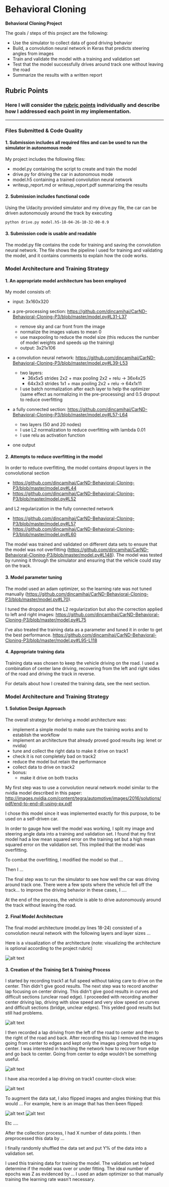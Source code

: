 # **Behavioral Cloning** 

**Behavioral Cloning Project**

The goals / steps of this project are the following:
* Use the simulator to collect data of good driving behavior
* Build, a convolution neural network in Keras that predicts steering angles from images
* Train and validate the model with a training and validation set
* Test that the model successfully drives around track one without leaving the road
* Summarize the results with a written report


[//]: # (Image References)

[image1]: ./examples/placeholder.png "Model Visualization"
[image2]: ./examples/track1-center.gif "Center driving"
[image3]: ./examples/track1-recovery.gif "Recovery driving"
[image4]: ./examples/track1-center-reverse.gif "Reverse lap track1"
[image5]: ./examples/placeholder_small.png "Recovery Image"
[image6]: ./examples/placeholder_small.png "Normal Image"
[image7]: ./examples/placeholder_small.png "Flipped Image"

## Rubric Points
### Here I will consider the [rubric points](https://review.udacity.com/#!/rubrics/432/view) individually and describe how I addressed each point in my implementation.  

---
### Files Submitted & Code Quality

#### 1. Submission includes all required files and can be used to run the simulator in autonomous mode

My project includes the following files:
* model.py containing the script to create and train the model
* drive.py for driving the car in autonomous mode
* model.h5 containing a trained convolution neural network 
* writeup_report.md or writeup_report.pdf summarizing the results

#### 2. Submission includes functional code
Using the Udacity provided simulator and my drive.py file, the car can be driven autonomously around the track by executing 
```sh
python drive.py model.h5-18-04-26-10-32-00-0.9
```

#### 3. Submission code is usable and readable

The model.py file contains the code for training and saving the convolution neural network. The file shows the pipeline I used for training and validating the model, and it contains comments to explain how the code works.

### Model Architecture and Training Strategy

#### 1. An appropriate model architecture has been employed

My model consists of:

 - input: 3x160x320
 
 - a pre-processing section: https://github.com/dincamihai/CarND-Behavioral-Cloning-P3/blob/master/model.py#L31-L37
   - remove sky and car front from the image
   - normalize the images values to mean 0
   - use maxpooling to reduce the model size (this reduces the number of model weights and speeds up the training)
   - output: 3x21x106
   
 - a convolution neural network: https://github.com/dincamihai/CarND-Behavioral-Cloning-P3/blob/master/model.py#L39-L53
   - two layers:
     - 36x5x5 strides 2x2 + max pooling 2x2 + relu -> 36x4x25
     - 64x3x3 strides 1x1 + max pooling 2x2 + relu -> 64x1x11
   - I use batch normalization after each layer to help the optimizer (same effect as normalizing in the pre-processing) and 0.5 dropout to reduce overfitting

- a fully connected section: https://github.com/dincamihai/CarND-Behavioral-Cloning-P3/blob/master/model.py#L57-L64
  - two layers (50 and 20 nodes)
  - I use L2 normalization to reduce overfitting with lambda 0.01
  - I use relu as activation function

- one output

#### 2. Attempts to reduce overfitting in the model

In order to reduce overfitting, the model contains dropout layers in the convolutional section
  - https://github.com/dincamihai/CarND-Behavioral-Cloning-P3/blob/master/model.py#L44
  - https://github.com/dincamihai/CarND-Behavioral-Cloning-P3/blob/master/model.py#L52
  
and L2 regularization in the fully connected network
  - https://github.com/dincamihai/CarND-Behavioral-Cloning-P3/blob/master/model.py#L57
  - https://github.com/dincamihai/CarND-Behavioral-Cloning-P3/blob/master/model.py#L60
  

The model was trained and validated on different data sets to ensure that the model was not overfitting (https://github.com/dincamihai/CarND-Behavioral-Cloning-P3/blob/master/model.py#L148). The model was tested by running it through the simulator and ensuring that the vehicle could stay on the track.

#### 3. Model parameter tuning

The model used an adam optimizer, so the learning rate was not tuned manually (https://github.com/dincamihai/CarND-Behavioral-Cloning-P3/blob/master/model.py#L70).

I tuned the dropout and the L2 regularization but also the correction applied to left and right images: https://github.com/dincamihai/CarND-Behavioral-Cloning-P3/blob/master/model.py#L75

I've also treated the training data as a parameter and tuned it in order to get the best performance. https://github.com/dincamihai/CarND-Behavioral-Cloning-P3/blob/master/model.py#L95-L118

#### 4. Appropriate training data

Training data was chosen to keep the vehicle driving on the road.
I used a combination of center lane driving, recovering from the left and right sides of the road and driving the track in reverse.

For details about how I created the training data, see the next section. 

### Model Architecture and Training Strategy

#### 1. Solution Design Approach

The overall strategy for deriving a model architecture was:

 - implement a simple model to make sure the training works and to establish the workflow
 - implement an architecture that already proved good results (eg: lenet or nvidia)
 - tune and collect the right data to make it drive on track1
 - check it is not completely bad on track2
 - reduce the model but retain the performance
 - collect data to drive on track2
 - bonus:
   - make it drive on both tracks

My first step was to use a convolution neural network model similar to the nvidia model described in this paper: http://images.nvidia.com/content/tegra/automotive/images/2016/solutions/pdf/end-to-end-dl-using-px.pdf

I chose this model since it was implemented exactly for this purpose, to be used on a self-driven car.

In order to gauge how well the model was working, I split my image and steering angle data into a training and validation set. I found that my first model had a low mean squared error on the training set but a high mean squared error on the validation set. This implied that the model was overfitting. 

To combat the overfitting, I modified the model so that ...

Then I ... 

The final step was to run the simulator to see how well the car was driving around track one. There were a few spots where the vehicle fell off the track... to improve the driving behavior in these cases, I ....

At the end of the process, the vehicle is able to drive autonomously around the track without leaving the road.

#### 2. Final Model Architecture

The final model architecture (model.py lines 18-24) consisted of a convolution neural network with the following layers and layer sizes ...

Here is a visualization of the architecture (note: visualizing the architecture is optional according to the project rubric)

![alt text][image1]

#### 3. Creation of the Training Set & Training Process

I started by recording track1 at full speed without taking care to drive on the center. Thin didn't give good results.
The next step was to record another lap focusing on center driving. This didn't give good results in curves and difficult sections (unclear road edge).
I proceeded with recording another center driving lap, driving with slow speed and very slow speed on curves and difficult sections (bridge, unclear edges).
This yelded good results but still had problems.

![alt text][image2]

I then recorded a lap driving from the left of the road to center and then to the right of the road and back.
After recording this lap I removed the images going from center to edges and kept only the images going from edge to center.
I was interested in teaching the network how to recover from edge and go back to center. Going from center to edge wouldn't be something useful.

![alt text][image3]

I have alsa recorded a lap driving on track1 counter-clock wise:

![alt text][image4]

To augment the data sat, I also flipped images and angles thinking that this would ... For example, here is an image that has then been flipped:

![alt text][image6]
![alt text][image7]

Etc ....

After the collection process, I had X number of data points. I then preprocessed this data by ...


I finally randomly shuffled the data set and put Y% of the data into a validation set. 

I used this training data for training the model. The validation set helped determine if the model was over or under fitting. The ideal number of epochs was Z as evidenced by ... I used an adam optimizer so that manually training the learning rate wasn't necessary.
